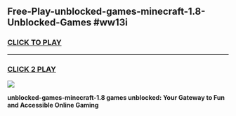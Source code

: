 
## Free-Play-unblocked-games-minecraft-1.8-Unblocked-Games #ww13i
<h3>
<a href="https://news.freeplayer.one?title=unblocked-games-minecraft-1.8&ref=8M">CLICK TO PLAY</a></h3>
<hr>

<h3>
<a href="https://news.freeplayer.one?title=unblocked-games-minecraft-1.8&ref=8M">CLICK 2 PLAY</a>
  
</h3>

<a href="https://news.freeplayer.one?title=unblocked-games-minecraft-1.8&ref=8M"><img src="https://clearcache.store/games.png"></a>


**unblocked-games-minecraft-1.8 games unblocked: Your Gateway to Fun and Accessible Online Gaming**
